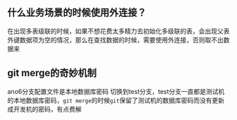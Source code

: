 ## 什么业务场景的时候使用外连接？

在出现多表级联的时候，如果不想花费太多精力去初始化多级联的表，会出现父表外键数据项为空的情况，那么在查找数据的时候，需要使用外连接，否则取不出数据来

## git merge的奇妙机制

ano6分支配置文件是本地数据库密码
切换到test分支，test分支一直都是测试机的本地数据库密码，`git merge`的时候`git`保留了测试机的数据库密码而没有更新成开发机的密码，有点费解